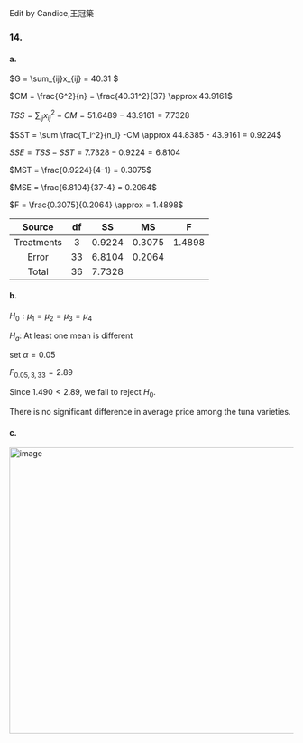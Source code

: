 Edit by Candice,王冠築
### 14.
#### a.

$G = \sum_{ij}x_{ij} = 40.31 $  
  
$CM = \frac{G^2}{n} = \frac{40.31^2}{37} \approx 43.9161$  
  
$TSS = \sum_{ij} x_{ij}^2 - CM = 51.6489 - 43.9161 = 7.7328$  
  
$SST = \sum \frac{T_i^2}{n_i} -CM  \approx 44.8385 - 43.9161 = 0.9224$  

$SSE = TSS - SST = 7.7328 - 0.9224 = 6.8104$  
  
$MST = \frac{0.9224}{4-1} = 0.3075$  

$MSE = \frac{6.8104}{37-4} = 0.2064$  

$F = \frac{0.3075}{0.2064} \approx = 1.4898$

| Source     |  df | SS     | MS     | F      |
|:----------:|:---:|:------:|:------:|:------:|
| Treatments |  3  | 0.9224 | 0.3075 | 1.4898 |
| Error      | 33  | 6.8104 | 0.2064 |        |
| Total      | 36  | 7.7328 |        |        |

#### b.
$H_0: \mu_1 = \mu_2 = \mu_3 = \mu_4$

$H_a$: At least one mean is different

set $\alpha=0.05$

$F_{0.05,3,33} = 2.89$

Since $1.490 < 2.89$, we fail to reject $H_0$.

There is no significant difference in average price among the tuna varieties.

#### c.


<img width="508" alt="image" src="https://github.com/user-attachments/assets/af748b3c-8171-4475-8271-d48d26610dfb" />
